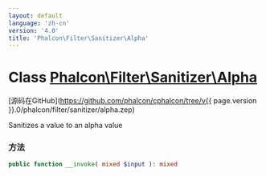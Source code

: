 ```yaml
---
layout: default
language: 'zh-cn'
version: '4.0'
title: 'Phalcon\Filter\Sanitizer\Alpha'
---
```


# Class [Phalcon\Filter\Sanitizer\Alpha](Phalcon_Filter_Sanitizer_Alpha)

[源码在GitHub](https://github.com/phalcon/cphalcon/tree/v{{ page.version }}.0/phalcon/filter/sanitizer/alpha.zep)

Sanitizes a value to an alpha value

### 方法

```php
public function __invoke( mixed $input ): mixed
```